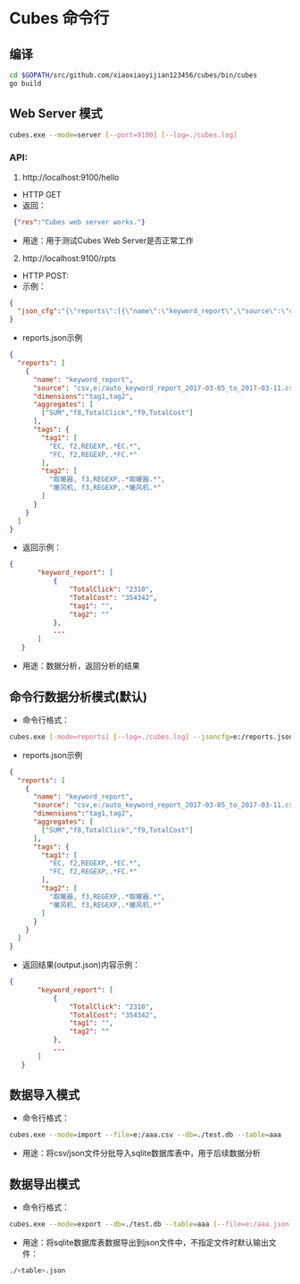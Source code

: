 # Cubes 命令行
## 编译
```sh
cd $GOPATH/src/github.com/xiaoxiaoyijian123456/cubes/bin/cubes
go build
```
## Web Server 模式
```sh
cubes.exe --mode=server [--port=9100] [--log=./cubes.log]
```
### API:
1. http://localhost:9100/hello
* HTTP GET
* 返回：
 ```json
  {"res":"Cubes web server works."}
 ```
* 用途：用于测试Cubes Web Server是否正常工作

2. http://localhost:9100/rpts
* HTTP POST:
* 示例：
```json
{
  "json_cfg":"{\"reports\":[{\"name\":\"keyword_report\",\"source\":\"csv,e:/aaa.csv\",\"dimensions\":\"tag1, tag2\",\"aggregates\":[[\"SUM\",\"f8,TotalClick\",\"f9,TotalCost\"]],\"tags\":{\"tag1\":[\"EC, f2,REGEXP,.*EC.*\",\"FC, f2,REGEXP,.*FC.*\"],\"tag2\":[\"取暖器, f3,REGEXP,.*取暖器.*\",\"暖风机, f3,REGEXP,.*暖风机.*\"]}}]}"
}
```
* reports.json示例
```json
{
  "reports": [
    {
      "name": "keyword_report",
      "source": "csv,e:/auto_keyword_report_2017-03-05_to_2017-03-11.csv",
      "dimensions":"tag1,tag2",
      "aggregates": [
        ["SUM","f8,TotalClick","f9,TotalCost"]
      ],
      "tags": {
        "tag1": [
          "EC, f2,REGEXP,.*EC.*",
          "FC, f2,REGEXP,.*FC.*"
        ],
        "tag2": [
          "取暖器, f3,REGEXP,.*取暖器.*",
          "暖风机, f3,REGEXP,.*暖风机.*"
        ]
      }
    }
  ]
}
```
  
* 返回示例：
```json
{
       "keyword_report": [
           {
               "TotalClick": "2310",
               "TotalCost": "354342",
               "tag1": "",
               "tag2": ""
           },
           ...
       ]      
   }
```
* 用途：数据分析，返回分析的结果

## 命令行数据分析模式(默认)
* 命令行格式：
```sh
cubes.exe [-mode=reports] [--log=./cubes.log] --jsoncfg=e:/reports.json [--output=./output.json]
```
* reports.json示例
```json
{
  "reports": [
    {
      "name": "keyword_report",
      "source": "csv,e:/auto_keyword_report_2017-03-05_to_2017-03-11.csv",
      "dimensions":"tag1,tag2",
      "aggregates": [
        ["SUM","f8,TotalClick","f9,TotalCost"]
      ],
      "tags": {
        "tag1": [
          "EC, f2,REGEXP,.*EC.*",
          "FC, f2,REGEXP,.*FC.*"
        ],
        "tag2": [
          "取暖器, f3,REGEXP,.*取暖器.*",
          "暖风机, f3,REGEXP,.*暖风机.*"
        ]
      }
    }
  ]
}
```
  
* 返回结果(output.json)内容示例：
```json
{
       "keyword_report": [
           {
               "TotalClick": "2310",
               "TotalCost": "354342",
               "tag1": "",
               "tag2": ""
           },
           ...
       ]      
   }
```
## 数据导入模式
* 命令行格式：
```sh
cubes.exe --mode=import --file=e:/aaa.csv --db=./test.db --table=aaa
```
* 用途：将csv/json文件分批导入sqlite数据库表中，用于后续数据分析

## 数据导出模式
* 命令行格式：
```sh
cubes.exe --mode=export --db=./test.db --table=aaa [--file=e:/aaa.json] 
```
* 用途：将sqlite数据库表数据导出到json文件中，不指定文件时默认输出文件：
```sh
./<table>.json
```


